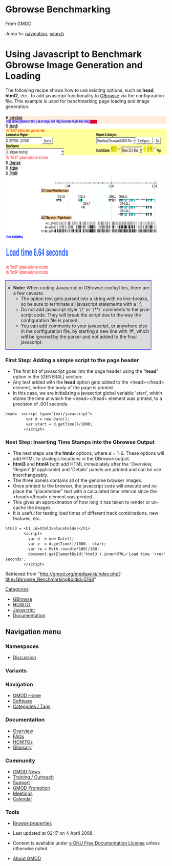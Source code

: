 <div id="mw-page-base" class="noprint">

</div>

<div id="mw-head-base" class="noprint">

</div>

<div id="content" class="mw-body" role="main">

<span id="top"></span>

<div id="mw-js-message" style="display:none;">

</div>



# <span dir="auto">Gbrowse Benchmarking</span>

<div id="bodyContent">

<div id="siteSub">

From GMOD

</div>

<div id="contentSub">

</div>

<div id="jump-to-nav" class="mw-jump">

Jump to: [navigation](#mw-navigation), [search](#p-search)

</div>

<div id="mw-content-text" class="mw-content-ltr" lang="en" dir="ltr">

# <span id="Using_Javascript_to_Benchmark_Gbrowse_Image_Generation_and_Loading" class="mw-headline">Using Javascript to Benchmark Gbrowse Image Generation and Loading</span>

The following recipe shows how to use existing options, such as
**head**, **html2**, etc., to add javascript functionality to
[GBrowse](GBrowse.1 "GBrowse") via the configuration file. This example
is used for benchmarking page loading and image generation.  
  

<div class="center">

<div class="floatnone">

<a href="File:BenchMark.png" class="image"><img
src="../mediawiki/images/7/7a/BenchMark.png" width="946" height="503"
alt="BenchMark.png" /></a>

</div>

</div>

  

<div style="width:90%;border:1px solid blue;background:gainsboro">

- **Note:** When coding Javascript in GBrowse config files, there are a
  few caveats:
  - The option text gets parsed into a string with no line-breaks, so be
    sure to terminate all javascript statements with a ';'.
  - Do not add javascript style '//' or '/\*\*/' comments to the
    javascript code. They will break the script due to the way the
    configuration file is parsed.
  - You can add comments to your javascript, or anywhere else in the
    configuration file, by starting a new line with '#', which will be
    ignored by the parser and not added to the final javascript.

</div>

### <span id="First_Step:_Adding_a_simple_script_to_the_page_header" class="mw-headline">First Step: Adding a simple script to the page header</span>

- The first bit of javascript goes into the page header using the
  "**head**" option in the \[GENERAL\] section:
- Any text added with the **head** option gets added to the
  \<head\>\</head\> element, before the body of the page is printed.
- In this case, we are initializing a javascript global variable
  'start', which stores the time at which the \<head\>\</head\> element
  was printed, to a precision of .001 seconds.

<!-- -->

    head=  <script type="text/javascript">
             var d = new Date();
             var start = d.getTime()/1000;
            </script>

### <span id="Next_Step:_Inserting_Time_Stamps_into_the_Gbrowse_Output" class="mw-headline">Next Step: Inserting Time Stamps into the Gbrowse Output</span>

- The next steps use the **html*x*** options, where ***x*** = 1-6. These
  options will add HTML to strategic locations in the GBrowse output.
- **html3** and **html4** both add HTML immediately after the 'Overview,
  'Region' (if applicable) and 'Details' panels are printed and can be
  use interchangeably.
- The three panels contains all of the genome browser images.
- Once printed to the browser, the javascript code will execute and
  replace the "placeholder" text with a calculated time interval since
  the \<head\>\</head\> element was printed.
- This gives an approximation of how long it has taken to render or
  un-cache the images.
- It is useful for testing load times of different track combinations,
  new features, etc.

<!-- -->

    html3 = <h1 id=html3>placeholder</h1>
            <script>
              var d  = new Date();
              var e  = d.getTime()/1000 - start;
              var re = Math.round(e*100)/100;
              document.getElementById('html3').innerHTML='Load time '+re+' seconds';
            </script>

</div>

<div class="printfooter">

Retrieved from
"<http://gmod.org/mediawiki/index.php?title=Gbrowse_Benchmarking&oldid=5168>"

</div>

<div id="catlinks" class="catlinks">

<div id="mw-normal-catlinks" class="mw-normal-catlinks">

[Categories](Special%3ACategories "Special%3ACategories"):

- [GBrowse](Category%3AGBrowse "Category%3AGBrowse")
- [HOWTO](Category%3AHOWTO "Category%3AHOWTO")
- [Javascript](Category%3AJavascript "Category%3AJavascript")
- [Documentation](Category%3ADocumentation "Category%3ADocumentation")

</div>

</div>

<div class="visualClear">

</div>

</div>

</div>

<div id="mw-navigation">

## Navigation menu

<div id="mw-head">



<div id="left-navigation">

<div id="p-namespaces" class="vectorTabs" role="navigation"
aria-labelledby="p-namespaces-label">

### Namespaces


- <span id="ca-talk"><a
  href="http://gmod.org/mediawiki/index.php?title=Talk:Gbrowse_Benchmarking&amp;action=edit&amp;redlink=1"
  accesskey="t"
  title="Discussion about the content page [t]">Discussion</a></span>

</div>

<div id="p-variants" class="vectorMenu emptyPortlet" role="navigation"
aria-labelledby="p-variants-label">

### 

### Variants[](#)

<div class="menu">

</div>

</div>

</div>





</div>

</div>

</div>

<div id="mw-panel">

<div id="p-logo" role="banner">

<a href="Main_Page"
style="background-image: url(../images/GMOD-cogs.png);"
title="Visit the main page"></a>

</div>

<div id="p-Navigation" class="portal" role="navigation"
aria-labelledby="p-Navigation-label">

### Navigation

<div class="body">

- <span id="n-GMOD-Home">[GMOD Home](Main_Page)</span>
- <span id="n-Software">[Software](GMOD_Components)</span>
- <span id="n-Categories-.2F-Tags">[Categories /
  Tags](Categories)</span>

</div>

</div>

<div id="p-Documentation" class="portal" role="navigation"
aria-labelledby="p-Documentation-label">

### Documentation

<div class="body">

- <span id="n-Overview">[Overview](Overview)</span>
- <span id="n-FAQs">[FAQs](Category%3AFAQ)</span>
- <span id="n-HOWTOs">[HOWTOs](Category%3AHOWTO)</span>
- <span id="n-Glossary">[Glossary](Glossary)</span>

</div>

</div>

<div id="p-Community" class="portal" role="navigation"
aria-labelledby="p-Community-label">

### Community

<div class="body">

- <span id="n-GMOD-News">[GMOD News](GMOD_News)</span>
- <span id="n-Training-.2F-Outreach">[Training /
  Outreach](Training_and_Outreach)</span>
- <span id="n-Support">[Support](Support)</span>
- <span id="n-GMOD-Promotion">[GMOD Promotion](GMOD_Promotion)</span>
- <span id="n-Meetings">[Meetings](Meetings)</span>
- <span id="n-Calendar">[Calendar](Calendar)</span>

</div>

</div>

<div id="p-tb" class="portal" role="navigation"
aria-labelledby="p-tb-label">

### Tools

<div class="body">


- <span id="t-smwbrowselink"><a href="Special%3ABrowse/Gbrowse_Benchmarking" rel="smw-browse">Browse
  properties</a></span>


</div>

</div>

</div>

</div>

<div id="footer" role="contentinfo">

- <span id="footer-info-lastmod">Last updated at 02:17 on 4 April
  2008.</span>
<!-- - <span id="footer-info-viewcount">31,585 page views.</span> -->
- <span id="footer-info-copyright">Content is available under
  <a href="http://www.gnu.org/licenses/fdl-1.3.html" class="external"
  rel="nofollow">a GNU Free Documentation License</a> unless otherwise
  noted.</span>

<!-- -->

- <span id="footer-places-about">[About
  GMOD](GMOD:About "GMOD:About")</span>

<!-- -->






</div>
